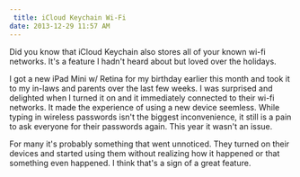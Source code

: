 ```yaml
---
 title: iCloud Keychain Wi-Fi
date: 2013-12-29 11:57 AM
---
```


Did you know that iCloud Keychain also stores all of your known wi-fi networks. It's a feature I hadn't heard about but loved over the holidays.

I got a new iPad Mini w/ Retina for my birthday earlier this month and took it to my in-laws and parents over the last few weeks. I was surprised and delighted when I turned it on and it immediately connected to their wi-fi networks.  It made the experience of using a new device seemless. While typing in wireless passwords isn't the biggest inconvenience, it still is a pain to ask everyone for their passwords again. This year it wasn't an issue.

For many it's probably something that went unnoticed. They turned on their devices and started using them without realizing how it happened or that something even happened.  I think that's a sign of a great feature.
